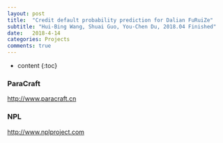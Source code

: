 ```yaml
---
layout: post
title:  "Credit default probability prediction for Dalian FuRuiZe"
subtitle: "Hui-Bing Wang, Shuai Guo, You-Chen Du, 2018.04 Finished"
date:   2018-4-14
categories: Projects
comments: true
---
```


* content
{:toc}

### ParaCraft
http://www.paracraft.cn

### NPL
http://www.nplproject.com
